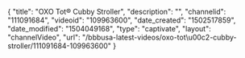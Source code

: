 {
    "title": "OXO Tot&reg; Cubby Stroller",
    "description": "",
    "channelid": "111091684",
    "videoid": "109963600",
    "date_created": "1502517859",
    "date_modified": "1504049168",
    "type": "captivate",
    "layout": "channelVideo",
    "url": "\/bbbusa-latest-videos\/oxo-tot\u00c2-cubby-stroller\/111091684-109963600"
}